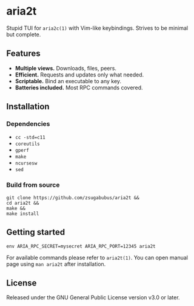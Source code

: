 # aria2t

Stupid TUI for `aria2c(1)` with Vim-like keybindings. Strives to be
minimal but complete.

## Features

* **Multiple views.** Downloads, files, peers.
* **Efficient.** Requests and updates only what needed.
* **Scriptable.** Bind an executable to any key.
* **Batteries included.** Most RPC commands covered.

## Installation

### Dependencies

* `cc -std=c11`
* `coreutils`
* `gperf`
* `make`
* `ncursesw`
* `sed`

### Build from source

```
git clone https://github.com/zsugabubus/aria2t &&
cd aria2t &&
make &&
make install
```

## Getting started

```
env ARIA_RPC_SECRET=mysecret ARIA_RPC_PORT=12345 aria2t
```

For available commands please refer to `aria2t(1)`. You can open manual page
using `man aria2t` after installation.

## License

Released under the GNU General Public License version v3.0 or later.
